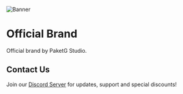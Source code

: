 ![Banner](https://i.imgur.com/WFiwVuv.png)

# Official Brand

Official brand by PaketG Studio.

## Contact Us

Join our [Discord Server](https://discord.paketg.com) for updates, support and special discounts!
